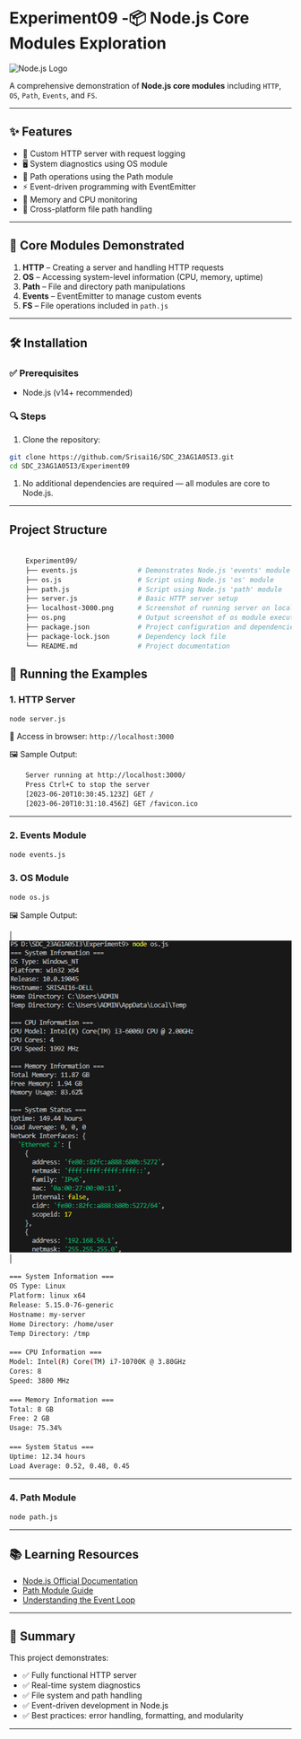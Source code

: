 # Experiment09 -📦 Node.js Core Modules Exploration

![Node.js Logo](https://nodejs.org/static/images/logo.svg)

A comprehensive demonstration of **Node.js core modules** including `HTTP`, `OS`, `Path`, `Events`, and `FS`.

---

## ✨ Features

- 🔧 Custom HTTP server with request logging
- 🖥️ System diagnostics using OS module
- 📁 Path operations using the Path module
- ⚡ Event-driven programming with EventEmitter
- 💾 Memory and CPU monitoring
- 🧭 Cross-platform file path handling

---

## 🧩 Core Modules Demonstrated

1. **HTTP** – Creating a server and handling HTTP requests
2. **OS** – Accessing system-level information (CPU, memory, uptime)
3. **Path** – File and directory path manipulations
4. **Events** – EventEmitter to manage custom events
5. **FS** – File operations included in `path.js`

---

## 🛠️ Installation

### ✅ Prerequisites

- Node.js (v14+ recommended)

### 🔍 Steps

1. Clone the repository:

```bash
git clone https://github.com/Srisai16/SDC_23AG1A05I3.git
cd SDC_23AG1A05I3/Experiment09
```

1. No additional dependencies are required — all modules are core to Node.js.

---

## Project Structure

```bash

    Experiment09/
    ├── events.js               # Demonstrates Node.js 'events' module usage
    ├── os.js                   # Script using Node.js 'os' module
    ├── path.js                 # Script using Node.js 'path' module
    ├── server.js               # Basic HTTP server setup
    ├── localhost-3000.png      # Screenshot of running server on localhost
    ├── os.png                  # Output screenshot of os module execution
    ├── package.json            # Project configuration and dependencies
    ├── package-lock.json       # Dependency lock file
    └── README.md               # Project documentation

```

## 🚀 Running the Examples

### 1. HTTP Server

```bash
node server.js
```

📍 Access in browser: `http://localhost:3000`

🖼️ Sample Output:

```bash
    Server running at http://localhost:3000/
    Press Ctrl+C to stop the server
    [2023-06-20T10:30:45.123Z] GET /
    [2023-06-20T10:31:10.456Z] GET /favicon.ico
```

---

### 2. Events Module

```bash
node events.js
```

### 3. OS Module

```bash
node os.js
```

🖼️ Sample Output:

| ![OS Module Screenshot](./os.png) |

```bash
=== System Information ===
OS Type: Linux
Platform: linux x64
Release: 5.15.0-76-generic
Hostname: my-server
Home Directory: /home/user
Temp Directory: /tmp

=== CPU Information ===
Model: Intel(R) Core(TM) i7-10700K @ 3.80GHz
Cores: 8
Speed: 3800 MHz

=== Memory Information ===
Total: 8 GB
Free: 2 GB
Usage: 75.34%

=== System Status ===
Uptime: 12.34 hours
Load Average: 0.52, 0.48, 0.45
```

---

### 4. Path Module

```bash
node path.js
```

---

## 📚 Learning Resources

- [Node.js Official Documentation](https://nodejs.org/en/docs/)
- [Path Module Guide](https://nodejs.org/api/path.html)
- [Understanding the Event Loop](https://nodejs.dev/learn/the-nodejs-event-loop)

---

## 🧾 Summary

This project demonstrates:

- ✅ Fully functional HTTP server
- ✅ Real-time system diagnostics
- ✅ File system and path handling
- ✅ Event-driven development in Node.js
- ✅ Best practices: error handling, formatting, and modularity

---
